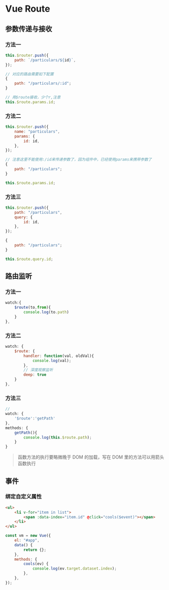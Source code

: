 # Vue Route

## 参数传递与接收

### 方法一

```javascript
this.$router.push({
    path: `/particulars/${id}`,
});
```

```javascript
// 对应的路由需要如下配置
{
    path: "/particulars/:id";
}
```

```javascript
// 用$route接收，少个r,注意
this.$route.params.id;
```

### 方法二

```javascript
this.$router.push({
    name: "particulars",
    params: {
        id: id,
    },
});
```

```javascript
// 注意这里不能使用:/id来传递参数了，因为组件中，已经使用params来携带参数了
{
    path: "/particulars";
}
```

```javascript
this.$route.params.id;
```

### 方法三

```javascript
this.$router.push({
    path: "/particulars",
    query: {
        id: id,
    },
});
```

```javascript
{
    path: "/particulars";
}
```

```javascript
this.$route.query.id;
```

## 路由监听

### 方法一

```javascript
watch:{
    $route(to,from){
        console.log(to.path)
    }
},
```

### 方法二

```javascript
watch: {
    $route: {
        handler: function(val, oldVal){
            console.log(val);
        },
        // 深度观察监听
        deep: true
    }
},
```

### 方法三

```javascript
//
watch: {
    '$route':'getPath'
},
methods: {
    getPath(){
        console.log(this.$route.path);
    }
}
```

> 函数方法的执行要略微晚于 DOM 的加载，写在 DOM 里的方法可以用箭头函数执行

## 事件

### 绑定自定义属性

```html
<ul>
    <li v-for="item in list">
        <span :data-index="item.id" @click="cools($event)"></span>
    </li>
</ul>
```

```javascript
const vm = new Vue({
    el: "#app",
    data() {
        return {};
    },
    methods: {
        cools(ev) {
            console.log(ev.target.dataset.index);
        },
    },
});
```

